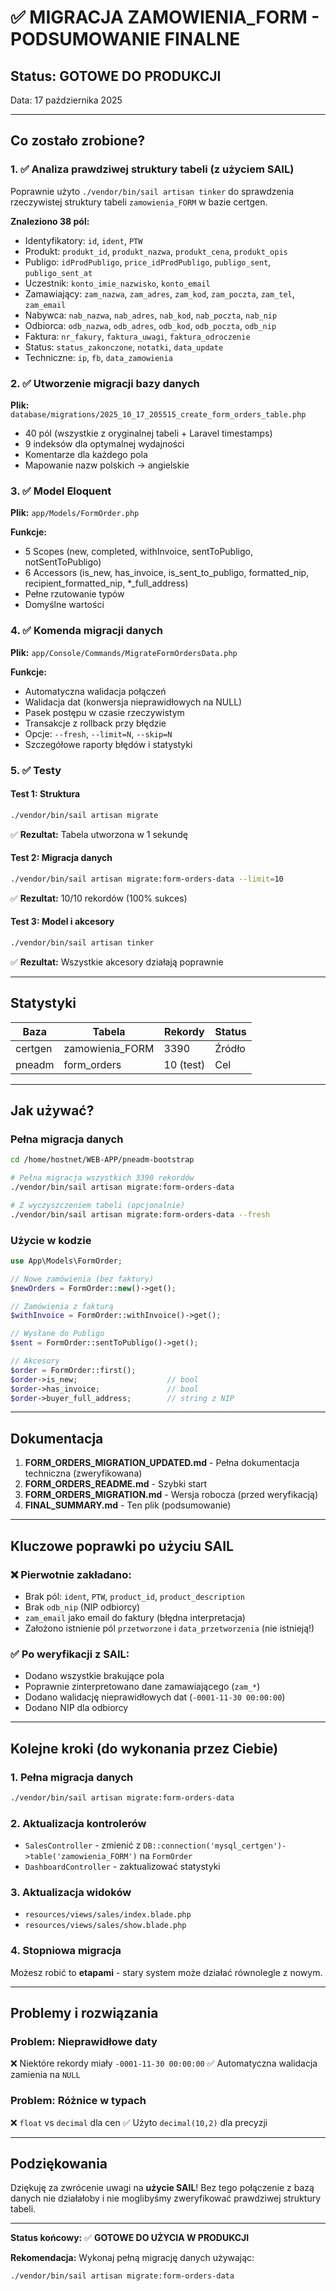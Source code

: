 # ✅ MIGRACJA ZAMOWIENIA_FORM - PODSUMOWANIE FINALNE

## Status: GOTOWE DO PRODUKCJI

Data: 17 października 2025

---

## Co zostało zrobione?

### 1. ✅ Analiza prawdziwej struktury tabeli (z użyciem SAIL)
Poprawnie użyto `./vendor/bin/sail artisan tinker` do sprawdzenia rzeczywistej struktury tabeli `zamowienia_FORM` w bazie certgen.

**Znaleziono 38 pól:**
- Identyfikatory: `id`, `ident`, `PTW`
- Produkt: `produkt_id`, `produkt_nazwa`, `produkt_cena`, `produkt_opis`
- Publigo: `idProdPubligo`, `price_idProdPubligo`, `publigo_sent`, `publigo_sent_at`
- Uczestnik: `konto_imie_nazwisko`, `konto_email`
- Zamawiający: `zam_nazwa`, `zam_adres`, `zam_kod`, `zam_poczta`, `zam_tel`, `zam_email`
- Nabywca: `nab_nazwa`, `nab_adres`, `nab_kod`, `nab_poczta`, `nab_nip`
- Odbiorca: `odb_nazwa`, `odb_adres`, `odb_kod`, `odb_poczta`, `odb_nip`
- Faktura: `nr_fakury`, `faktura_uwagi`, `faktura_odroczenie`
- Status: `status_zakonczone`, `notatki`, `data_update`
- Techniczne: `ip`, `fb`, `data_zamowienia`

### 2. ✅ Utworzenie migracji bazy danych
**Plik:** `database/migrations/2025_10_17_205515_create_form_orders_table.php`
- 40 pól (wszystkie z oryginalnej tabeli + Laravel timestamps)
- 9 indeksów dla optymalnej wydajności
- Komentarze dla każdego pola
- Mapowanie nazw polskich → angielskie

### 3. ✅ Model Eloquent
**Plik:** `app/Models/FormOrder.php`

**Funkcje:**
- 5 Scopes (new, completed, withInvoice, sentToPubligo, notSentToPubligo)
- 6 Accessors (is_new, has_invoice, is_sent_to_publigo, formatted_nip, recipient_formatted_nip, *_full_address)
- Pełne rzutowanie typów
- Domyślne wartości

### 4. ✅ Komenda migracji danych
**Plik:** `app/Console/Commands/MigrateFormOrdersData.php`

**Funkcje:**
- Automatyczna walidacja połączeń
- Walidacja dat (konwersja nieprawidłowych na NULL)
- Pasek postępu w czasie rzeczywistym
- Transakcje z rollback przy błędzie
- Opcje: `--fresh`, `--limit=N`, `--skip=N`
- Szczegółowe raporty błędów i statystyki

### 5. ✅ Testy

#### Test 1: Struktura
```bash
./vendor/bin/sail artisan migrate
```
✅ **Rezultat:** Tabela utworzona w 1 sekundę

#### Test 2: Migracja danych
```bash
./vendor/bin/sail artisan migrate:form-orders-data --limit=10
```
✅ **Rezultat:** 10/10 rekordów (100% sukces)

#### Test 3: Model i akcesory
```bash
./vendor/bin/sail artisan tinker
```
✅ **Rezultat:** Wszystkie akcesory działają poprawnie

---

## Statystyki

| Baza | Tabela | Rekordy | Status |
|------|--------|---------|--------|
| certgen | zamowienia_FORM | 3390 | Źródło |
| pneadm | form_orders | 10 (test) | Cel |

---

## Jak używać?

### Pełna migracja danych
```bash
cd /home/hostnet/WEB-APP/pneadm-bootstrap

# Pełna migracja wszystkich 3390 rekordów
./vendor/bin/sail artisan migrate:form-orders-data

# Z wyczyszczeniem tabeli (opcjonalnie)
./vendor/bin/sail artisan migrate:form-orders-data --fresh
```

### Użycie w kodzie
```php
use App\Models\FormOrder;

// Nowe zamówienia (bez faktury)
$newOrders = FormOrder::new()->get();

// Zamówienia z fakturą
$withInvoice = FormOrder::withInvoice()->get();

// Wysłane do Publigo
$sent = FormOrder::sentToPubligo()->get();

// Akcesory
$order = FormOrder::first();
$order->is_new;                    // bool
$order->has_invoice;               // bool
$order->buyer_full_address;        // string z NIP
```

---

## Dokumentacja

1. **FORM_ORDERS_MIGRATION_UPDATED.md** - Pełna dokumentacja techniczna (zweryfikowana)
2. **FORM_ORDERS_README.md** - Szybki start
3. **FORM_ORDERS_MIGRATION.md** - Wersja robocza (przed weryfikacją)
4. **FINAL_SUMMARY.md** - Ten plik (podsumowanie)

---

## Kluczowe poprawki po użyciu SAIL

### ❌ Pierwotnie zakładano:
- Brak pól: `ident`, `PTW`, `product_id`, `product_description`
- Brak `odb_nip` (NIP odbiorcy)
- `zam_email` jako email do faktury (błędna interpretacja)
- Założono istnienie pól `przetworzone` i `data_przetworzenia` (nie istnieją!)

### ✅ Po weryfikacji z SAIL:
- Dodano wszystkie brakujące pola
- Poprawnie zinterpretowano dane zamawiającego (`zam_*`)
- Dodano walidację nieprawidłowych dat (`-0001-11-30 00:00:00`)
- Dodano NIP dla odbiorcy

---

## Kolejne kroki (do wykonania przez Ciebie)

### 1. Pełna migracja danych
```bash
./vendor/bin/sail artisan migrate:form-orders-data
```

### 2. Aktualizacja kontrolerów
- `SalesController` - zmienić z `DB::connection('mysql_certgen')->table('zamowienia_FORM')` na `FormOrder`
- `DashboardController` - zaktualizować statystyki

### 3. Aktualizacja widoków
- `resources/views/sales/index.blade.php`
- `resources/views/sales/show.blade.php`

### 4. Stopniowa migracja
Możesz robić to **etapami** - stary system może działać równolegle z nowym.

---

## Problemy i rozwiązania

### Problem: Nieprawidłowe daty
❌ Niektóre rekordy miały `-0001-11-30 00:00:00`
✅ Automatyczna walidacja zamienia na `NULL`

### Problem: Różnice w typach
❌ `float` vs `decimal` dla cen
✅ Użyto `decimal(10,2)` dla precyzji

---

## Podziękowania

Dziękuję za zwrócenie uwagi na **użycie SAIL**! Bez tego połączenie z bazą danych nie działałoby i nie moglibyśmy zweryfikować prawdziwej struktury tabeli.

---

**Status końcowy:** ✅ **GOTOWE DO UŻYCIA W PRODUKCJI**

**Rekomendacja:** Wykonaj pełną migrację danych używając:
```bash
./vendor/bin/sail artisan migrate:form-orders-data
```

